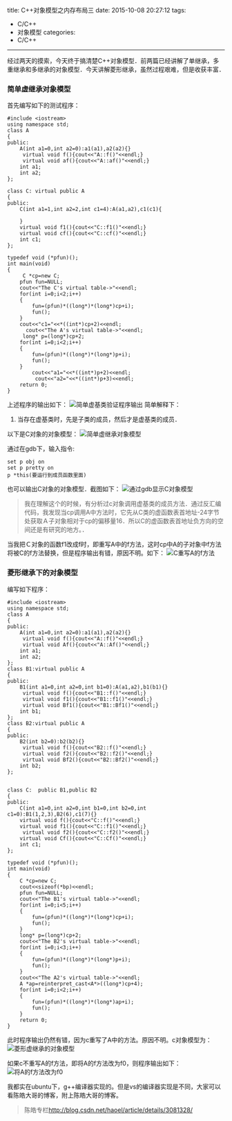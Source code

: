 title: C++对象模型之内存布局三
date: 2015-10-08 20:27:12
tags:
- C/C++
- 对象模型
categories:
- C/C++

---

经过两天的摸索，今天终于搞清楚C++对象模型．前两篇已经讲解了单继承，多重继承和多继承的对象模型．今天讲解菱形继承，虽然过程艰难，但是收获丰富．

### 简单虚继承对象模型
首先编写如下的测试程序：
```
#include <iostream>
using namespace std;
class A
{
public:
    A(int a1=0,int a2=0):a1(a1),a2(a2){}
     virtual void f(){cout<<"A::f()"<<endl;}
     virtual void af(){cout<<"A::af()"<<endl;}
    int a1;
    int a2;
};

class C: virtual public A
{
public:
    C(int a1=1,int a2=2,int c1=4):A(a1,a2),c1(c1){

    }
    virtual void f1(){cout<<"C::f1()"<<endl;}
    virtual void cf(){cout<<"C::cf()"<<endl;}
    int c1;
};

typedef void (*pfun)();
int main(void)
{
     C *cp=new C;
    pfun fun=NULL;
    cout<<"The C's virtual table->"<<endl;
    for(int i=0;i<2;i++)
    {
        fun=(pfun)*((long*)*(long*)cp+i);
        fun();
    }
    cout<<"c1="<<*((int*)cp+2)<<endl;
      cout<<"The A's virtual table->"<<endl;
     long* p=(long*)cp+2;
    for(int i=0;i<2;i++)
    {
        fun=(pfun)*((long*)*(long*)p+i);
        fun();
    }  
        cout<<"a1="<<*((int*)p+2)<<endl;
         cout<<"a2="<<*((int*)p+3)<<endl;
    return 0;
}
```
上述程序的输出如下：
![简单虚基类验证程序输出](http://7xjnip.com1.z0.glb.clouddn.com/选区_014.png "")
简单解释下：
1. 当存在虚基类时，先是子类的成员，然后才是虚基类的成员．

以下是C对象的对象模型：
![简单虚继承对象模型](http://7xjnip.com1.z0.glb.clouddn.com/C++虚拟继承1.jpg "")

通过在gdb下，输入指令:
```
set p obj on
set p pretty on 
p *this(要运行到成员函数里面)
```
也可以输出C对象的对象模型．截图如下：
![通过gdb显示C对象模型](http://7xjnip.com1.z0.glb.clouddn.com/选区_015.png "")

> 我在理解这个的时候，有分析过c对象调用虚基类的成员方法．通过反汇编代码，我发现当cp调用A中方法时，它先从C类的虚函数表首地址-24字节处获取Ａ子对象相对于cp的偏移量16．所以C的虚函数表首地址负方向的空间还是有研究的地方。．

当我把Ｃ对象的函数f1改成f时，即重写A中的f方法，这时cp中A的子对象中f方法将被C的f方法替换，但是程序输出有错，原因不明。如下：
![C重写A的f方法](http://7xjnip.com1.z0.glb.clouddn.com/C++虚拟继承2.jpg "")

### 菱形继承下的对象模型
编写如下程序：
```
#include <iostream>
using namespace std;
class A
{
public:
	A(int a1=0,int a2=0):a1(a1),a2(a2){}
	 virtual void f(){cout<<"A::f()"<<endl;}
	 virtual void Af(){cout<<"A::Af()"<<endl;}
	int a1;
	int a2;
};
class B1:virtual public A
{
public:
	B1(int a1=0,int a2=0,int b1=0):A(a1,a2),b1(b1){}
	 virtual void f(){cout<<"B1::f()"<<endl;}
	 virtual void f1(){cout<<"B1::f1()"<<endl;}
	 virtual void Bf1(){cout<<"B1::Bf1()"<<endl;}
	int b1;
};
class B2:virtual public A
{
public:
	B2(int b2=0):b2(b2){}
	 virtual void f(){cout<<"B2::f()"<<endl;}
	 virtual void f2(){cout<<"B2::f2()"<<endl;}
	 virtual void Bf2(){cout<<"B2::Bf2()"<<endl;}
	int b2;
};


class C:  public B1,public B2
{
public:
	C(int a1=0,int a2=0,int b1=0,int b2=0,int c1=0):B1(1,2,3),B2(6),c1(7){}
	virtual void f(){cout<<"C::f()"<<endl;}
	virtual void f1(){cout<<"C::f1()"<<endl;}
	 virtual void f2(){cout<<"C::f2()"<<endl;}
	virtual void Cf(){cout<<"C::Cf()"<<endl;}
	int c1;
};

typedef void (*pfun)();
int main(void)
{
	C *cp=new C;
	cout<<sizeof(*bp)<<endl;
	pfun fun=NULL;
	cout<<"The B1's virtual table->"<<endl;
	for(int i=0;i<5;i++)
	{
		fun=(pfun)*((long*)*(long*)cp+i);
		fun();
	}
	long* p=(long*)cp+2;
	cout<<"The B2's virtual table->"<<endl;
	for(int i=0;i<3;i++)
	{
		fun=(pfun)*((long*)*(long*)p+i);
		fun();
	}
	cout<<"The A2's virtual table->"<<endl;
	A *ap=reinterpret_cast<A*>((long*)cp+4);
	for(int i=0;i<2;i++)
	{
		fun=(pfun)*((long*)*(long*)ap+i);
		fun();
	}
	return 0;
}
```
此时程序输出仍然有错，因为c重写了A中的方法。原因不明。c对象模型为：
![菱形虚继承的对象模型](http://7xjnip.com1.z0.glb.clouddn.com/虚拟继承3.jpg "")

如果c不重写A的f方法，即将A的f方法改为f0，则程序输出如下：
![将A的f方法改为f0](http://7xjnip.com1.z0.glb.clouddn.com/选区_016.png "")

我都实在ubuntu下，g++编译器实现的。但是vs的编译器实现是不同，大家可以看陈皓大哥的博客，附上陈皓大哥的博客。
> 陈皓专栏<http://blog.csdn.net/haoel/article/details/3081328/>






